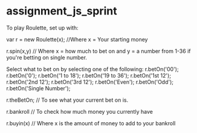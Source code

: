 assignment_js_sprint
====================



To play Roulette, set up with:

var r = new Roulette(x);  //Where x = Your starting money

r.spin(x,y) // Where x = how much to bet on and y = a number from 1-36 if you're betting on single number.

Select what to bet on by selecting one of the following:
	r.betOn('00');
	r.betOn('0');
	r.betOn('1 to 18');
	r.betOn('19 to 36');
	r.betOn('1st 12');
	r.betOn('2nd 12');
	r.betOn('3rd 12');
	r.betOn('Even');
	r.betOn('Odd');
	r.betOn('Single Number');


r.theBetOn; // To see what your current bet on is.

r.bankroll // To check how much money you currently have

r.buyin(x) // Where x is the amount of money to add to your bankroll

